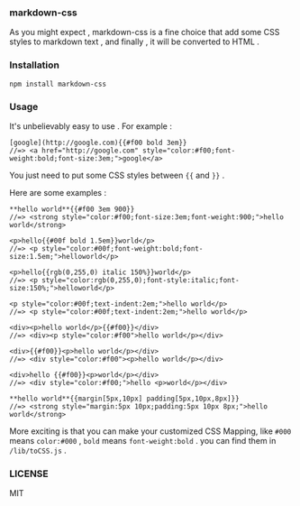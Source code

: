 ### markdown-css ###

As you might expect , markdown-css is a fine choice that add some CSS styles to markdown text , and finally , it will be converted to HTML .

### Installation ###

    npm install markdown-css

### Usage ###

It's unbelievably easy to use . For example :

	[google](http://google.com){{#f00 bold 3em}}
	//=> <a href="http://google.com" style="color:#f00;font-weight:bold;font-size:3em;">google</a>

You just need to put some CSS styles between `{{` and `}}` .

Here are some examples :

    **hello world**{{#f00 3em 900}}
	//=> <strong style="color:#f00;font-size:3em;font-weight:900;">hello world</strong>

	<p>hello{{#00f bold 1.5em}}world</p>
	//=> <p style="color:#00f;font-weight:bold;font-size:1.5em;">helloworld</p>

	<p>hello{{rgb(0,255,0) italic 150%}}world</p>
	//=> <p style="color:rgb(0,255,0);font-style:italic;font-size:150%;">helloworld</p>

	<p style="color:#00f;text-indent:2em;">hello world</p>
	//=> <p style="color:#00f;text-indent:2em;">hello world</p>

	<div><p>hello world</p>{{#f00}}</div>
	//=> <div><p style="color:#f00">hello world</p></div>

	<div>{{#f00}}<p>hello world</p></div>
	//=> <div style="color:#f00"><p>hello world</p></div>

	<div>hello {{#f00}}<p>world</p></div>
	//=> <div style="color:#f00;">hello <p>world</p></div>

	**hello world**{{margin[5px,10px] padding[5px,10px,8px]}}
	//=> <strong style="margin:5px 10px;padding:5px 10px 8px;">hello world</strong>

More exciting is that you can make your customized CSS Mapping, like `#000` means `color:#000` , `bold` means `font-weight:bold` . you can find them in `/lib/toCSS.js` .
	

### LICENSE ###

MIT
